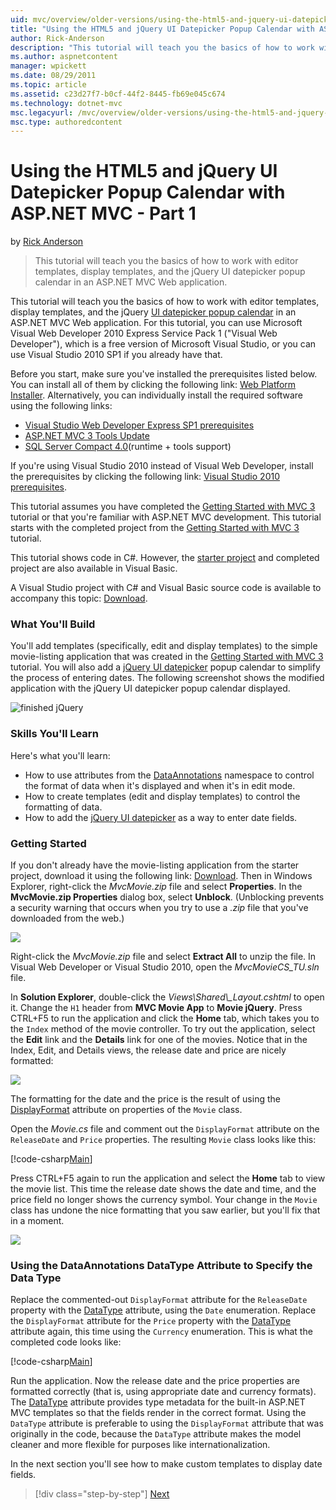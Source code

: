 ```yaml
---
uid: mvc/overview/older-versions/using-the-html5-and-jquery-ui-datepicker-popup-calendar-with-aspnet-mvc/using-the-html5-and-jquery-ui-datepicker-popup-calendar-with-aspnet-mvc-part-1
title: "Using the HTML5 and jQuery UI Datepicker Popup Calendar with ASP.NET MVC - Part 1 | Microsoft Docs"
author: Rick-Anderson
description: "This tutorial will teach you the basics of how to work with editor templates, display templates, and the jQuery UI datepicker popup calendar in an ASP.NET MV..."
ms.author: aspnetcontent
manager: wpickett
ms.date: 08/29/2011
ms.topic: article
ms.assetid: c23d27f7-b0cf-44f2-8445-fb69e045c674
ms.technology: dotnet-mvc
msc.legacyurl: /mvc/overview/older-versions/using-the-html5-and-jquery-ui-datepicker-popup-calendar-with-aspnet-mvc/using-the-html5-and-jquery-ui-datepicker-popup-calendar-with-aspnet-mvc-part-1
msc.type: authoredcontent
---
```

Using the HTML5 and jQuery UI Datepicker Popup Calendar with ASP.NET MVC - Part 1
====================
by [Rick Anderson](https://github.com/Rick-Anderson)

> This tutorial will teach you the basics of how to work with editor templates, display templates, and the jQuery UI datepicker popup calendar in an ASP.NET MVC Web application.


This tutorial will teach you the basics of how to work with editor templates, display templates, and the jQuery [UI datepicker popup calendar](http://plugins.jquery.com/project/datepicker) in an ASP.NET MVC Web application. For this tutorial, you can use Microsoft Visual Web Developer 2010 Express Service Pack 1 (&quot;Visual Web Developer&quot;), which is a free version of Microsoft Visual Studio, or you can use Visual Studio 2010 SP1 if you already have that.

Before you start, make sure you've installed the prerequisites listed below. You can install all of them by clicking the following link: [Web Platform Installer](https://www.microsoft.com/web/gallery/install.aspx?appid=VWD2010SP1Pack). Alternatively, you can individually install the required software using the following links:

- [Visual Studio Web Developer Express SP1 prerequisites](https://www.microsoft.com/web/gallery/install.aspx?appid=VWD2010SP1Pack)
- [ASP.NET MVC 3 Tools Update](https://www.microsoft.com/web/gallery/install.aspx?appsxml=&amp;appid=MVC3)
- [SQL Server Compact 4.0](https://www.microsoft.com/web/gallery/install.aspx?appid=SQLCE;SQLCEVSTools_4_0)(runtime + tools support)

If you're using Visual Studio 2010 instead of Visual Web Developer, install the prerequisites by clicking the following link: [Visual Studio 2010 prerequisites](https://www.microsoft.com/web/gallery/install.aspx?appsxml=&amp;appid=VS2010SP1Pack).

This tutorial assumes you have completed the [Getting Started with MVC 3](../getting-started-with-aspnet-mvc3/cs/intro-to-aspnet-mvc-3.md) tutorial or that you're familiar with ASP.NET MVC development. This tutorial starts with the completed project from the [Getting Started with MVC 3](../getting-started-with-aspnet-mvc3/cs/intro-to-aspnet-mvc-3.md) tutorial.

This tutorial shows code in C#. However, the [starter project](https://archive.msdn.microsoft.com/Project/Download/FileDownload.aspx?ProjectName=aspnetmvcsamples&amp;DownloadId=15800) and completed project are also available in Visual Basic.

A Visual Studio project with C# and Visual Basic source code is available to accompany this topic: [Download](https://archive.msdn.microsoft.com/Project/Download/FileDownload.aspx?ProjectName=aspnetmvcsamples&amp;DownloadId=15800).

### What You'll Build

You'll add templates (specifically, edit and display templates) to the simple movie-listing application that was created in the [Getting Started with MVC 3](../getting-started-with-aspnet-mvc3/cs/intro-to-aspnet-mvc-3.md) tutorial. You will also add a [jQuery UI datepicker](http://jqueryui.com/demos/datepicker/) popup calendar to simplify the process of entering dates. The following screenshot shows the modified application with the jQuery UI datepicker popup calendar displayed.

![finished jQuery](using-the-html5-and-jquery-ui-datepicker-popup-calendar-with-aspnet-mvc-part-1/_static/image1.png)

### Skills You'll Learn

Here's what you'll learn:

- How to use attributes from the [DataAnnotations](https://msdn.microsoft.com/library/system.componentmodel.dataannotations.aspx) namespace to control the format of data when it's displayed and when it's in edit mode.
- How to create templates (edit and display templates) to control the formatting of data.
- How to add the [jQuery UI datepicker](http://jqueryui.com/demos/datepicker/) as a way to enter date fields.

### Getting Started

If you don't already have the movie-listing application from the starter project, download it using the following link: [Download](https://code.msdn.microsoft.com/Project/Download/FileDownload.aspx?https://archive.msdn.microsoft.com/Project/Download/FileDownload.aspx?ProjectName=aspnetmvcsamples&amp;DownloadId=15800). Then in Windows Explorer, right-click the *MvcMovie.zip* file and select **Properties**. In the **MvcMovie.zip Properties** dialog box, select **Unblock**. (Unblocking prevents a security warning that occurs when you try to use a *.zip* file that you've downloaded from the web.)

![](using-the-html5-and-jquery-ui-datepicker-popup-calendar-with-aspnet-mvc-part-1/_static/image2.png)

Right-click the *MvcMovie.zip* file and select **Extract All** to unzip the file. In Visual Web Developer or Visual Studio 2010, open the *MvcMovieCS\_TU.sln* file.

In **Solution Explorer**, double-click the *Views\Shared\\_Layout.cshtml* to open it. Change the `H1` header from **MVC Movie App** to **Movie jQuery**. Press CTRL+F5 to run the application and click the **Home** tab, which takes you to the `Index` method of the movie controller. To try out the application, select the **Edit** link and the **Details** link for one of the movies. Notice that in the Index, Edit, and Details views, the release date and price are nicely formatted:

![](using-the-html5-and-jquery-ui-datepicker-popup-calendar-with-aspnet-mvc-part-1/_static/image3.png)

The formatting for the date and the price is the result of using the [DisplayFormat](https://msdn.microsoft.com/library/system.componentmodel.dataannotations.displayformatattribute.aspx) attribute on properties of the `Movie` class.

Open the *Movie.cs* file and comment out the `DisplayFormat` attribute on the `ReleaseDate` and `Price` properties. The resulting `Movie` class looks like this:

[!code-csharp[Main](using-the-html5-and-jquery-ui-datepicker-popup-calendar-with-aspnet-mvc-part-1/samples/sample1.cs)]

Press CTRL+F5 again to run the application and select the **Home** tab to view the movie list. This time the release date shows the date and time, and the price field no longer shows the currency symbol. Your change in the `Movie` class has undone the nice formatting that you saw earlier, but you'll fix that in a moment.

![](using-the-html5-and-jquery-ui-datepicker-popup-calendar-with-aspnet-mvc-part-1/_static/image4.png)

### Using the DataAnnotations DataType Attribute to Specify the Data Type

Replace the commented-out `DisplayFormat` attribute for the `ReleaseDate` property with the [DataType](https://msdn.microsoft.com/library/system.componentmodel.dataannotations.datatype.aspx) attribute, using the `Date` enumeration. Replace the `DisplayFormat` attribute for the `Price` property with the [DataType](https://msdn.microsoft.com/library/system.componentmodel.dataannotations.datatype.aspx) attribute again, this time using the `Currency` enumeration. This is what the completed code looks like:

[!code-csharp[Main](using-the-html5-and-jquery-ui-datepicker-popup-calendar-with-aspnet-mvc-part-1/samples/sample2.cs)]

Run the application. Now the release date and the price properties are formatted correctly (that is, using appropriate date and currency formats). The [DataType](https://msdn.microsoft.com/library/system.componentmodel.dataannotations.datatype.aspx) attribute provides type metadata for the built-in ASP.NET MVC templates so that the fields render in the correct format. Using the `DataType` attribute is preferable to using the `DisplayFormat` attribute that was originally in the code, because the `DataType` attribute makes the model cleaner and more flexible for purposes like internationalization.

In the next section you'll see how to make custom templates to display date fields.

> [!div class="step-by-step"]
> [Next](using-the-html5-and-jquery-ui-datepicker-popup-calendar-with-aspnet-mvc-part-2.md)
